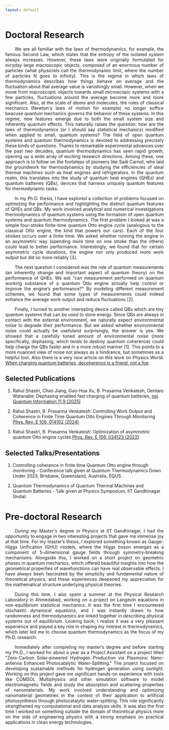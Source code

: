 ```yaml
---
layout: default
---
```


# Doctoral Research

<p align="justify" style="text-indent: 30px;">
We are all familiar with the laws of thermodynamics, for example, the famous Second Law, which states that the entropy of the isolated system always increases. However, these laws were originally formulated for evryday large macroscopic objects, composed of an enormous number of particles (what physicists call the thermodynamic limit, where the number of particles N goes to infinity). This is the regime in which laws of thermodynamics describes how things behave on average and the fluctuation about that average value is vanishingly small. However, when we move from macroscopic objects towards small microscopic systems with a few particles, fluctuations around the average become more and more significant. Also, at the scale of atoms and molecules, the rules of classical mechanics (Newton's laws of motion for example) no longer suffice beacuse quantum mechanics governs the behavior of these systems. In this regime, new features emerge due to both the small system size and inherently quantum effects. This naturally raises the question: how are the laws of thermodynamics (or I should say statistical mechanics) modified when applied to small, quantum systems? The field of open quantum systems and quantum thermodynamics is devoted to addressing precisely these kinds of questions. Thanks to remarkable experimental advances over the past two decades, quantum thermodynamics has seen rapid growth, opening up a wide array of exciting research directions. Among these, one approach is to follow on the footsteps of pioneers like Sadi Carnot, who laid the groundwork for thermodynamics by studying the efficiencies of ideal thermal machines such as heat engines and refrigerators. In the quantum realm, this translates into the study of quantum heat engines (QHEs) and quantum batteries (QBs), devices that harness uniquely quantum features for thermodynamic tasks.
</p>

<p align="justify" style="text-indent: 30px;">
In my Ph.D. thesis, I have explored a collection of problems focused on optimizing the performance and highlighting the distinct quantum features of QHEs and QBs. My work involved analytical and numerical investigations thermodynamics of quantum systems using the formalism of open quantum systems and quantum thermodynamics. The first problem I looked at was a simple four-stroke finite-time quantum Otto engine cycle (analogous to the classical Otto engine, the kind that powers our cars). Each of the four strokes occurs over a finite time. We asked whether running the engine in an asymmetric way (spending more time on one stroke than the others) could lead to better performance. Interestingly, we found that for certain asymmetric cycle durations, the engine not only produced more work output but did so more reliably [3].
</p> 

<p align="justify" style="text-indent: 30px;">
The next question I considered was the role of quantum measurements (an inherently strange and important aspect of quantum theory) on the performance of QHEs. We ask "can measurement performed on quantum working substance of a quantum Otto engine actually help control or improve the engine’s performance?" By modeling different measurement schemes, we found that some types of measurements could indeed enhance the average work output and reduce fluctuations [2].
</p>

<p align="justify" style="text-indent: 30px;">
Finally, I turned to another interesting device called QBs which are tiny quantum systems that can be used to store energy. Since QBs are always in contact with the external environment, we naturally expect environmental noise to degrade their performance. But we asked whether environmental noise could actually be usefuland surprisingly, the answer is yes. We showed that a carefully tuned amount of environmental noise (more specifically, dephasing, which tends to destroy quantum coherence) could help charge the QBs faster and in a more robust manner [1]. This points to a more nuanced view of noise not always as a hindrance, but sometimes as a helpful tool. Also there is a very nice article on this work on Physics World: <a href="https://physicsworld.com/a/when-charging-quantum-batteries-decoherence-is-a-friend-not-a-foe/" target="_blank"> When charging quantum batteries, decoherence is a friend, not a foe</a>.
</p>

## Selected Publications

1. Rahul Shastri, Chao Jiang, Guo-Hua Xu, B. Prasanna Venkatesh, Gentaro Watanabe: Dephasing enabled fast charging of quantum batteries, [npj Quantum Information 11,9 (2025)](https://www.nature.com/articles/s41534-025-00959-5)

2. Rahul Shastri, B. Prasanna Venkatesh: Controlling Work Output and Coherence in Finite Time Quantum Otto Engines Through Monitoring [Phys. Rev. E 109, 014102 (2024)](https://journals.aps.org/pre/abstract/10.1103/PhysRevE.109.014102)

3. Rahul Shastri, B. Prasanna Venkatesh: Optimization of asymmetric quantum Otto engine cycles [Phys. Rev. E 106, 024123 (2022)](https://journals.aps.org/pre/abstract/10.1103/PhysRevE.106.024123)

## Selected Talks/Presentations

1. Controlling coherence in finite time Quantum Otto engine through monitoring - Conference talk given at Quantum Thermodynamics Down Under 2023, Brisbane, Queensland, Australia, EQUS

2. Quantum Thermodynamics of Quantum Thermal Machines and Quantum Batteries - Talk given at Physics Symposium, IIT Gandhinagar (India)

# Pre-doctoral Research

<p align="justify" style="text-indent: 30px;">
During my Master's degree in Physics at IIT Gandhinagar, I had the opportunity to engage in two interesting projects that gave me immense joy at that time. For my master’s thesis, I explored something known as Gauge-Higgs Unification (GHU) models, where the Higgs boson emerges as a component of 5-dimensional gauge fields through symmetry-breaking mechanisms. Alongside this, I worked on a short project on geometric phases in quantum mechanics, which offered beautiful insights into how the geometrical properties of wavefunctions can have real observable effects. I have always been fascinated by the simplicity and fundamental nature of theoretical physics, and these experiences deepened my appreciation for the mathematical structure underlying physical theories.
</p>

<p align="justify" style="text-indent: 30px;">
During this time, I also spent a summer at the Physical Research Laboratory in Ahmedabad, working on a project on Langevin equations in non-equilibrium statistical mechanics. It was the first time I encountered stochastic dynamical equations, and I was instantly drawn to how randomness and thermodynamics are linked together in describing physical systems out of equilibrium. Looking back, I realize it was a very pleasant experience and played a key role in shaping my interest in thermodynamics, which later led me to choose quantum thermodynamics as the focus of my Ph.D. research.
</p>

<p align="justify" style="text-indent: 30px;">
Immediately after completing my master’s degree and before starting my Ph.D., I worked for about a year as a Project Assistant on a project titled "Zero-Carbon Solar-powered Hydrogen Production via Plasmonic Nano-antenna Enhanced Photocatalytic Water-Splitting." The project focused on developing sustainable methods for hydrogen generation using sunlight. Working on this project gave me significant hands-on experience with tools like COMSOL Multiphysics and other simulation software to model electromagnetic fields and study the absorption and scattering properties of nanomaterials. My work involved understanding and optimizing nanomaterial geometries in the context of their application to artificial photosynthesis through photocatalytic water-splitting. This role significantly strengthened my computational and data analysis skills. It was also the first time I worked on something outside the domain of theoretical physics more on the side of engineering physics with a strong emphasis on practical applications in clean energy technologies.
</p>
